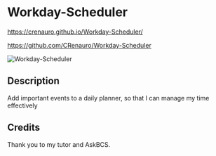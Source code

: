 
# Workday-Scheduler
https://crenauro.github.io/Workday-Scheduler/

https://github.com/CRenauro/Workday-Scheduler

![Workday-Scheduler](https://user-images.githubusercontent.com/71401585/114612012-96c92680-9c6f-11eb-9c40-3dc2637b44cc.png)


## Description 

Add important events to a daily planner,
so that I can manage my time effectively


## Credits
 Thank you to my tutor and AskBCS.
